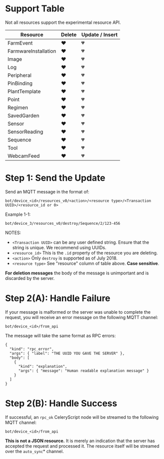 # Support Table

Not all resources support the experimental resource API.

|Resource               | Delete  | Update / Insert|
|-----------------------|---------|----------------|
| FarmEvent             | :heart: | :broken_heart: |
| FarmwareInstallation  | :heart: | :broken_heart: |
| Image                 | :heart: | :broken_heart: |
| Log                   | :heart: | :broken_heart: |
| Peripheral            | :heart: | :broken_heart: |
| PinBinding            | :heart: | :broken_heart: |
| PlantTemplate         | :heart: | :broken_heart: |
| Point                 | :heart: | :broken_heart: |
| Regimen               | :heart: | :broken_heart: |
| SavedGarden           | :heart: | :broken_heart: |
| Sensor                | :heart: | :broken_heart: |
| SensorReading         | :heart: | :broken_heart: |
| Sequence              | :heart: | :broken_heart: |
| Tool                  | :heart: | :broken_heart: |
| WebcamFeed            | :heart: | :broken_heart: |

# Step 1: Send the Update

Send an MQTT message in the format of:

```
bot/device_<id>/resources_v0/<action>/<resource type>/<Transaction UUID>/<resource_id or 0>
```

Example 1-1:

```
bot/device_3/resources_v0/destroy/Sequence/2/123-456
```

NOTES:

 * `<Transaction UUID>` can be any user defined string. Ensure that the string is unique. We recommend using UUIDs.
 * `<resource_id>` This is the `.id` property of the resource you are deleting.
 * `<action>` Only `destroy` is supported as of July 2018.
 * `<resource type>` See "resource" column of table above. **Case sensitive**.

**For deletion messages** the body of the message is unimportant and is discarded by the server.

# Step 2(A): Handle Failure

If your message is malformed or the server was unable to complete the request, you will receive an error message on the following MQTT channel:

```
bot/device_<id>/from_api
```

The message will take the same format as RPC errors:

```
{
  "kind": "rpc_error",
  "args": { "label": "THE UUID YOU GAVE THE SERVER" },
  "body": [
    {
      "kind": "explanation",
      "args": { "message": "Human readable explanation message" }
    }
  ]
}
```

# Step 2(B): Handle Success

If successful, an `rpc_ok` CeleryScript node will be streamed to the following MQTT channel:

```
bot/device_<id>/from_api
```

**This is not a JSON resource.** It is merely an indication that the server has accepted the request and processed it. The resource itself will be streamed over the `auto_sync`* channel.
